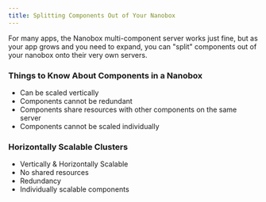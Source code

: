 ```yaml
---
title: Splitting Components Out of Your Nanobox
---
```


For many apps, the Nanobox multi-component server works just fine, but as your app grows and you need to expand, you can "split" components out of your nanobox onto their very own servers.

### Things to Know About Components in a Nanobox
- Can be scaled vertically
- Components cannot be redundant
- Components share resources with other components on the same server
- Components cannot be scaled individually

### Horizontally Scalable Clusters
- Vertically & Horizontally Scalable
- No shared resources
- Redundancy
- Individually scalable components
